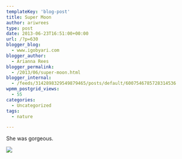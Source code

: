 ```yaml
---
templateKey: 'blog-post'
title: Super Moon
author: ariwrees
type: post
date: 2013-06-23T16:51:00+00:00
url: /?p=630
blogger_blog:
  - www.igobyari.com
blogger_author:
  - Arianna Rees
blogger_permalink:
  - /2013/06/super-moon.html
blogger_internal:
  - /feeds/3142898329549879465/posts/default/6007546785728314536
wpmm_postgrid_views:
  - 55
categories:
  - Uncategorized
tags:
  - nature

---
```

She was gorgeous. 

[![](http://www.igobyari.com/wp-content/uploads/2013/06/moon1.jpg)](http://www.igobyari.com/wp-content/uploads/2013/06/moon1-1.jpg)